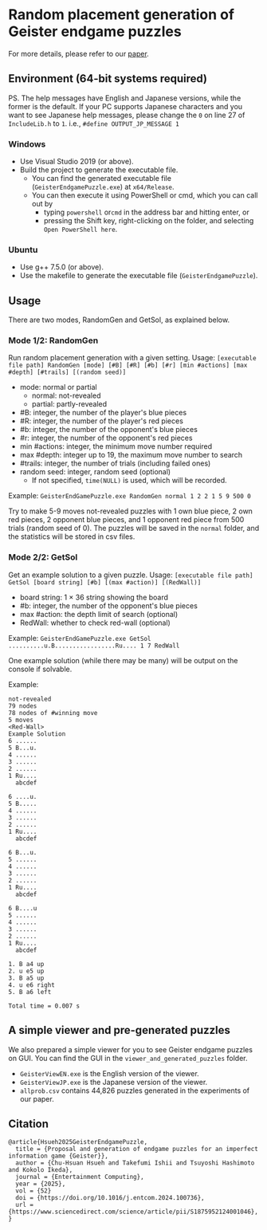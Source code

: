 ﻿# Random placement generation of Geister endgame puzzles

For more details, please refer to our [paper](https://www.sciencedirect.com/science/article/pii/S1875952124001046).

## Environment (64-bit systems required)

PS. The help messages have English and Japanese versions, while the former is the default.
If your PC supports Japanese characters and you want to see Japanese help messages, please change the `0` on line 27 of `IncludeLib.h` to `1`. i.e., ``#define OUTPUT_JP_MESSAGE 1``

### Windows

* Use Visual Studio 2019 (or above).
* Build the project to generate the executable file.
    * You can find the generated executable file (`GeisterEndgamePuzzle.exe`) at `x64/Release`.
    * You can then execute it using PowerShell or cmd, which you can call out by
        * typing `powershell` or`cmd` in the address bar and hitting enter, or
        * pressing the Shift key, right-clicking on the folder, and selecting `Open PowerShell here`.


### Ubuntu

* Use g++ 7.5.0 (or above).
* Use the makefile to generate the executable file (`GeisterEndgamePuzzle`).


## Usage

There are two modes, RandomGen and GetSol, as explained below.

### Mode 1/2: RandomGen

Run random placement generation with a given setting.
Usage:
`[executable file path] RandomGen [mode] [#B] [#R] [#b] [#r] [min #actions] [max #depth] [#trails] [(random seed)]`
* mode: normal or partial
    * normal: not-revealed
    * partial: partly-revealed
* #B: integer, the number of the player's blue pieces
* #R: integer, the number of the player's red pieces
* #b: integer, the number of the opponent's blue pieces
* #r: integer, the number of the opponent's red pieces
* min #actions: integer, the minimum move number required
* max #depth: integer up to 19, the maximum move number to search
* #trails: integer, the number of trials (including failed ones)
* random seed: integer, random seed (optional)
    * If not specified, `time(NULL)` is used, which will be recorded.

Example:
`GeisterEndGamePuzzle.exe RandomGen normal 1 2 2 1 5 9 500 0`

Try to make 5-9 moves not-revealed puzzles with 1 own blue piece, 2 own red pieces, 2 opponent blue pieces, and 1 opponent red piece from 500 trials (random seed of 0).
The puzzles will be saved in the `normal` folder, and the statistics will be stored in csv files.


### Mode 2/2: GetSol

Get an example solution to a given puzzle.
Usage:
`[executable file path] GetSol [board string] [#b] [(max #action)] [(RedWall)]`
* board string: 1 $\times$ 36 string showing the board
* #b: integer, the number of the opponent's blue pieces
* max #action: the depth limit of search (optional)
* RedWall: whether to check red-wall (optional)

Example:
`GeisterEndGamePuzzle.exe GetSol ..........u.B.................Ru.... 1 7 RedWall`

One example solution (while there may be many) will be output on the console if solvable.

Example:
```
not-revealed
79 nodes
78 nodes of #winning move
5 moves
<Red-Wall>
Example Solution
6 ......
5 B...u.
4 ......
3 ......
2 ......
1 Ru....
  abcdef

6 ....u.
5 B.....
4 ......
3 ......
2 ......
1 Ru....
  abcdef

6 B...u.
5 ......
4 ......
3 ......
2 ......
1 Ru....
  abcdef

6 B....u
5 ......
4 ......
3 ......
2 ......
1 Ru....
  abcdef

1. B a4 up
2. u e5 up
3. B a5 up
4. u e6 right
5. B a6 left

Total time = 0.007 s
```

## A simple viewer and pre-generated puzzles

We also prepared a simple viewer for you to see Geister endgame puzzles on GUI.
You can find the GUI in the `viewer_and_generated_puzzles` folder.
* `GeisterViewEN.exe` is the English version of the viewer.
* `GeisterViewJP.exe` is the Japanese version of the viewer.
* `allprob.csv` contains 44,826 puzzles generated in the experiments of our paper.


## Citation

```
@article{Hsueh2025GeisterEndgamePuzzle,
  title = {Proposal and generation of endgame puzzles for an imperfect information game {Geister}},
  author = {Chu-Hsuan Hsueh and Takefumi Ishii and Tsuyoshi Hashimoto and Kokolo Ikeda},
  journal = {Entertainment Computing},
  year = {2025},
  vol = {52}
  doi = {https://doi.org/10.1016/j.entcom.2024.100736},
  url = {https://www.sciencedirect.com/science/article/pii/S1875952124001046},
}
```
